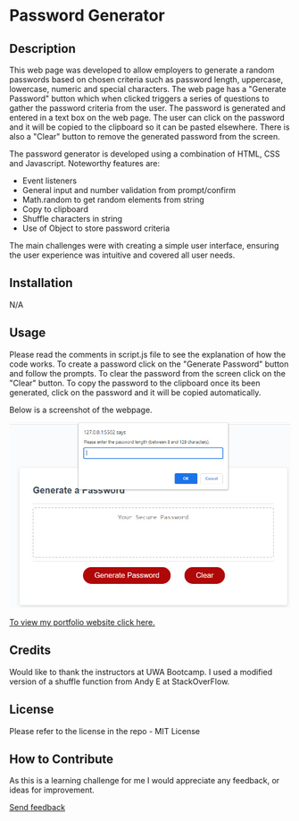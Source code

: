 # Password Generator

## Description
This web page was developed to allow employers to generate a random passwords based on chosen criteria such as password length, uppercase, lowercase, numeric and special characters. The web page has a "Generate Password" button which when clicked triggers a series of questions to gather the password criteria from the user. The password is generated and entered in a text box on the web page. The user can click on the password and it will be copied to the clipboard so it can be pasted elsewhere. There is also a "Clear" button to remove the generated password from the screen.

The password generator is developed using a combination of HTML, CSS and Javascript.
Noteworthy features are:
* Event listeners
* General input and number validation from prompt/confirm
* Math.random to get random elements from string
* Copy to clipboard
* Shuffle characters in string
* Use of Object to store password criteria


The main challenges were with creating a simple user interface, ensuring the user experience was intuitive and covered all user needs.

## Installation

N/A

## Usage

Please read the comments in script.js file to see the explanation of how the code works. To create a password click on the "Generate Password" button and follow the prompts. To clear the password from the screen click on the "Clear" button. To copy the password to the clipboard once its been generated, click on the password and it will be copied automatically.

Below is a screenshot of the webpage. 

![Image](./assets/images/password-generator.jpg?raw=true "Screenshot")

[To view my portfolio website click here.](https://helenelee.github.io/password-generator/)


## Credits

Would like to thank the instructors at UWA Bootcamp. I used a modified version of a shuffle function from Andy E at StackOverFlow.

## License

Please refer to the license in the repo - MIT License

## How to Contribute

As this is a learning challenge for me I would appreciate any feedback, or ideas for improvement.

[Send feedback](mailto:helenelee3@outlook.com)
